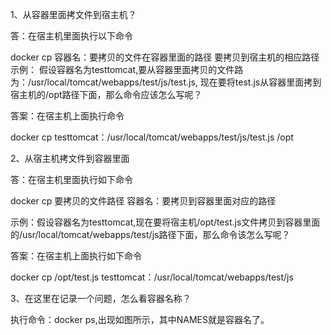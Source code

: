 1、从容器里面拷文件到宿主机？

答：在宿主机里面执行以下命令

docker cp 容器名：要拷贝的文件在容器里面的路径       要拷贝到宿主机的相应路径
示例： 假设容器名为testtomcat,要从容器里面拷贝的文件路为：/usr/local/tomcat/webapps/test/js/test.js,                     现在要将test.js从容器里面拷到宿主机的/opt路径下面，那么命令应该怎么写呢？

答案：在宿主机上面执行命令

 docker cp testtomcat：/usr/local/tomcat/webapps/test/js/test.js /opt

2、从宿主机拷文件到容器里面

答：在宿主机里面执行如下命令

docker cp 要拷贝的文件路径 容器名：要拷贝到容器里面对应的路径

示例：假设容器名为testtomcat,现在要将宿主机/opt/test.js文件拷贝到容器里面                                                               的/usr/local/tomcat/webapps/test/js路径下面，那么命令该怎么写呢？

答案：在宿主机上面执行如下命令

docker cp /opt/test.js testtomcat：/usr/local/tomcat/webapps/test/js

3、在这里在记录一个问题，怎么看容器名称？

 执行命令：docker ps,出现如图所示，其中NAMES就是容器名了。

